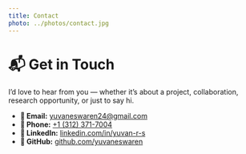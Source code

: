 ```yaml
---
title: Contact
photo: ../photos/contact.jpg
---
```


# 📬 Get in Touch  

I’d love to hear from you — whether it’s about a project, collaboration, research opportunity, or just to say hi.  

- **📧 Email:** [yuvaneswaren24@gmail.com](mailto:yuvaneswaren24@gmail.com)  
- **📱 Phone:** [+1 (312) 371-7004](tel:+13123717004)  
- **💼 LinkedIn:** [linkedin.com/in/yuvan-r-s](https://www.linkedin.com/in/yuvan-r-s/)  
- **🐙 GitHub:** [github.com/yuvaneswaren](https://github.com/yuvaneswaren)    

